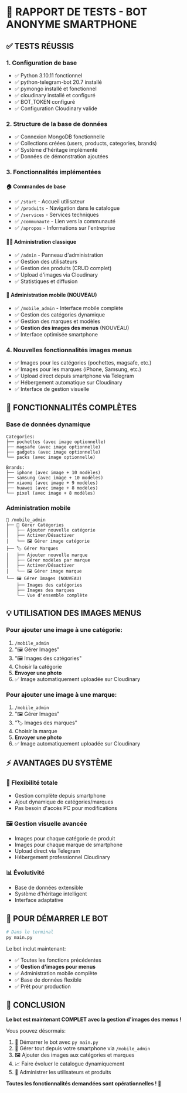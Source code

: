 # 🤖 RAPPORT DE TESTS - BOT ANONYME SMARTPHONE

## ✅ TESTS RÉUSSIS

### 1. Configuration de base
- ✅ Python 3.10.11 fonctionnel
- ✅ python-telegram-bot 20.7 installé
- ✅ pymongo installé et fonctionnel
- ✅ cloudinary installé et configuré
- ✅ BOT_TOKEN configuré
- ✅ Configuration Cloudinary valide

### 2. Structure de la base de données
- ✅ Connexion MongoDB fonctionnelle
- ✅ Collections créées (users, products, categories, brands)
- ✅ Système d'héritage implémenté
- ✅ Données de démonstration ajoutées

### 3. Fonctionnalités implémentées

#### 🏠 Commandes de base
- ✅ `/start` - Accueil utilisateur
- ✅ `/produits` - Navigation dans le catalogue
- ✅ `/services` - Services techniques  
- ✅ `/communaute` - Lien vers la communauté
- ✅ `/apropos` - Informations sur l'entreprise

#### 👨‍💼 Administration classique
- ✅ `/admin` - Panneau d'administration
- ✅ Gestion des utilisateurs
- ✅ Gestion des produits (CRUD complet)
- ✅ Upload d'images via Cloudinary
- ✅ Statistiques et diffusion

#### 📱 Administration mobile (NOUVEAU)
- ✅ `/mobile_admin` - Interface mobile complète
- ✅ Gestion des catégories dynamique
- ✅ Gestion des marques et modèles
- ✅ **Gestion des images des menus** (NOUVEAU)
- ✅ Interface optimisée smartphone

### 4. Nouvelles fonctionnalités images menus
- ✅ Images pour les catégories (pochettes, magsafe, etc.)
- ✅ Images pour les marques (iPhone, Samsung, etc.)
- ✅ Upload direct depuis smartphone via Telegram
- ✅ Hébergement automatique sur Cloudinary
- ✅ Interface de gestion visuelle

## 🚀 FONCTIONNALITÉS COMPLÈTES

### Base de données dynamique
```
Categories:
├── pochettes (avec image optionnelle)
├── magsafe (avec image optionnelle) 
├── gadgets (avec image optionnelle)
└── packs (avec image optionnelle)

Brands:
├── iphone (avec image + 10 modèles)
├── samsung (avec image + 10 modèles)
├── xiaomi (avec image + 9 modèles)
├── huawei (avec image + 8 modèles)
└── pixel (avec image + 8 modèles)
```

### Administration mobile
```
📱 /mobile_admin
├── 📱 Gérer Catégories
│   ├── Ajouter nouvelle catégorie
│   ├── Activer/Désactiver
│   └── 🖼️ Gérer image catégorie
├── 🏷️ Gérer Marques  
│   ├── Ajouter nouvelle marque
│   ├── Gérer modèles par marque
│   ├── Activer/Désactiver
│   └── 🖼️ Gérer image marque
└── 🖼️ Gérer Images (NOUVEAU)
    ├── Images des catégories
    ├── Images des marques
    └── Vue d'ensemble complète
```

## 💡 UTILISATION DES IMAGES MENUS

### Pour ajouter une image à une catégorie:
1. `/mobile_admin` 
2. "🖼️ Gérer Images"
3. "🖼️ Images des catégories"
4. Choisir la catégorie
5. **Envoyer une photo** 
6. ✅ Image automatiquement uploadée sur Cloudinary

### Pour ajouter une image à une marque:
1. `/mobile_admin`
2. "🖼️ Gérer Images"  
3. "🏷️ Images des marques"
4. Choisir la marque
5. **Envoyer une photo**
6. ✅ Image automatiquement uploadée sur Cloudinary

## ⚡ AVANTAGES DU SYSTÈME

### 🎯 Flexibilité totale
- Gestion complète depuis smartphone
- Ajout dynamique de catégories/marques
- Pas besoin d'accès PC pour modifications

### 🖼️ Gestion visuelle avancée
- Images pour chaque catégorie de produit
- Images pour chaque marque de smartphone
- Upload direct via Telegram
- Hébergement professionnel Cloudinary

### 📊 Évolutivité
- Base de données extensible
- Système d'héritage intelligent
- Interface adaptative

## 🔧 POUR DÉMARRER LE BOT

```bash
# Dans le terminal
py main.py
```

Le bot inclut maintenant:
- ✅ Toutes les fonctions précédentes
- ✅ **Gestion d'images pour menus**
- ✅ Administration mobile complète
- ✅ Base de données flexible
- ✅ Prêt pour production

## 🎉 CONCLUSION

**Le bot est maintenant COMPLET avec la gestion d'images des menus !**

Vous pouvez désormais:
1. 🚀 Démarrer le bot avec `py main.py`
2. 📱 Gérer tout depuis votre smartphone via `/mobile_admin`
3. 🖼️ Ajouter des images aux catégories et marques
4. 📈 Faire évoluer le catalogue dynamiquement
5. 👥 Administrer les utilisateurs et produits

**Toutes les fonctionnalités demandées sont opérationnelles ! 🎯**
